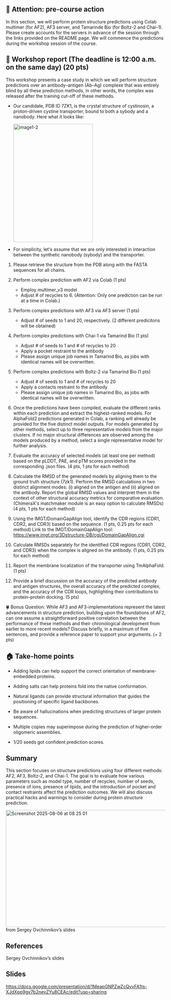 ## 🚨 Attention: pre-course action 

In this section, we will perform protein structure predictions using Colab multimer (for AF2), AF3 server, and Tamarinde Bio (for Boltz-2 and Chai-1). Please create accounts for the servers in advance of the session through the links provided on the README page. We will commence the predictions during the workshop session of the course.

##  📝 Workshop report (The deadline is 12:00 a.m. on the same day) (20 pts)

This workshop presents a case study in which we will perform structure predictions over an antibody–antigen (Ab–Ag) complexe that was entirely blind by all these prediction methods, in other words, the complex was released after the training cut-off of these methods.

- Our candidate, PDB ID 7ZK1, is the crystal structure of cystinosin, a proton-driven cystine transporter, bound to both a sybody and a nanobody. Here what it looks like:

  <img width="250" height="371" alt="image1-2" src="https://github.com/user-attachments/assets/b822be23-8672-4e5e-89bb-221ef7bfc4f4" />

- For simplicity, let's assume that we are only interested in interaction between the synthetic nanobody (sybody) and the transporter.

1) Please retrieve the structure from the PDB along with the FASTA sequences for all chains.

2) Perform complex prediction with AF2 via Colab (1 pts)
   - Employ multimer_v3 model 
   - Adjust # of recycles to 6. (Attention: Only one prediction can be run at a time in Colab.)

3) Perform complex predictions with AF3 via AF3 server (1 pts)
   - Adjust # of seeds to 1 and 20, respectively. (2 different predicitons will be obtained)

4) Perform complex predictions with Chai-1 via Tamarind Bio (1 pts)
   - Adjust # of seeds to 1 and # of recycles to 20
   - Apply a pocket restraint to the antibody
   - Please assign unique job names in Tamarind Bio, as jobs with identical names will be overwritten.

5) Perform complex predictions with Boltz-2 via Tamarind Bio (1 pts)
   - Adjust # of seeds to 1 and # of recycles to 20
   - Apply a contacts restraint to the antibody
   - Please assign unique job names in Tamarind Bio, as jobs with identical names will be overwritten.


6) Once the predictions have been compiled, evaluate the different ranks within each prediction and extract the highest-ranked models. For AlphaFold2 predictions generated in Colab, a ranking will already be provided for the five distinct model outputs. For models generated by other methods, select up to three representative models from the major clusters. If no major structural differences are observed among the models produced by a method, select a single representative model for further analysis.

7) Evaluate the accuracy of selected models (at least one per method) based on the pLDDT, PAE, and pTM scores provided in the corresponding .json files. (4 pts, 1 pts for each method)

8) Calculate the RMSD of the generated models by aligning them to the ground truth structure (7zk1). Perform the RMSD calculations in two distinct alignment modes: (i) aligned on the antigen and (ii) aligned on the antibody. Report the global RMSD values and interpret them in the context of other structural accuracy metrics for comparative evaluation. (ChimeraX's matchmaker module is an easy option to calculate RMSDs) (4 pts, 1 pts for each method)

9) Using the IMGT/DomainGapAlign tool, identify the CDR regions (CDR1, CDR2, and CDR3) based on the sequence. (1 pts, 0.25 pts for each method)
Link to the IMGT/DomainGapAlign tool: https://www.imgt.org/3Dstructure-DB/cgi/DomainGapAlign.cgi

10) Calculate RMSDs separately for the identified CDR regions (CDR1, CDR2, and CDR3) when the complex is aligned on the antibody. (1 pts, 0.25 pts for each method)

11) Report the membrane localization of the transporter using TmAlphaFold. (1 pts)

12) Provide a brief discussion on the accuracy of the predicted antibody and antigen structures, the overall accuracy of the predicted complex, and the accuracy of the CDR loops, highlighting their contributions to protein–protein docking. (5 pts)

🍀 Bonus Question: While AF3 and AF3-implementations represent the latest advancements in structure prediction, building upon the foundations of AF2, can one assume a straightforward positive correlation between the performance of these methods and their chronological development from earlier to more recent models? Discuss briefly, in a maximum of five sentences, and provide a reference paper to support your arguments. (+ 2 pts)

## 🏠 Take-home points

- Adding lipids can help support the correct orientation of membrane-embedded proteins.

- Adding salts can help proteins fold into the native conformation.

- Natural ligands can provide structural information that guides the positioning of specific ligand backbones.

- Be aware of hallucinations when predicting structures of larger protein sequences.

- Multiple copies may superimpose during the prediction of higher-order oligomeric assemblies.

- 1/20 seeds got confident prediction scores.

## Summary

This section focuses on structure predictions using four different methods: AF2, AF3, Boltz-2,
and Chai-1. The goal is to evaluate how various parameters such as model type, number of recycles, number of seeds, presence of ions, presence of lipids, and the introduction of pocket and contact restraints affect the prediction outcomes. We will also discuss practical hacks and warnings to consider during protein structure prediction.

<img width="672" height="367" alt="Screenshot 2025-08-06 at 08 25 01" src="https://github.com/user-attachments/assets/90fc4ece-9bf8-48fc-9658-6fd830207281" />
 from Sergey Ovchinnikov’s slides

## References

Sergey Ovchinnikov’s slides

## Slides

https://docs.google.com/presentation/d/1MeapGNPZwZcQyvFA1ts-XJdXpp9gv7b2nevZYu8CEAc/edit?usp=sharing
